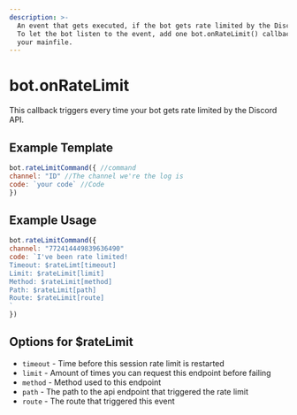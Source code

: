 ```yaml
---
description: >-
  An event that gets executed, if the bot gets rate limited by the Discord API.
  To let the bot listen to the event, add one bot.onRateLimit() callback inside
  your mainfile.
---
```


# bot.onRateLimit

This callback triggers every time your bot gets rate limited by the Discord API.

## Example Template

```javascript
bot.rateLimitCommand({ //command
channel: "ID" //The channel we're the log is
code: `your code` //Code
})
```

## Example Usage

```javascript
bot.rateLimitCommand({ 
channel: "772414449839636490" 
code: `I've been rate limited!
Timeout: $rateLimt[timeout]
Limit: $rateLimit[limit]
Method: $rateLimit[method]
Path: $rateLimit[path]
Route: $rateLimit[route]
`
})
```

## Options for $rateLimit

* `timeout` - Time before this session rate limit is restarted 
* `limit` - Amount of times you can request this endpoint before failing 
* `method` - Method used to this endpoint 
* `path` - The path to the api endpoint that triggered the rate limit 
* `route` - The route that triggered this event

